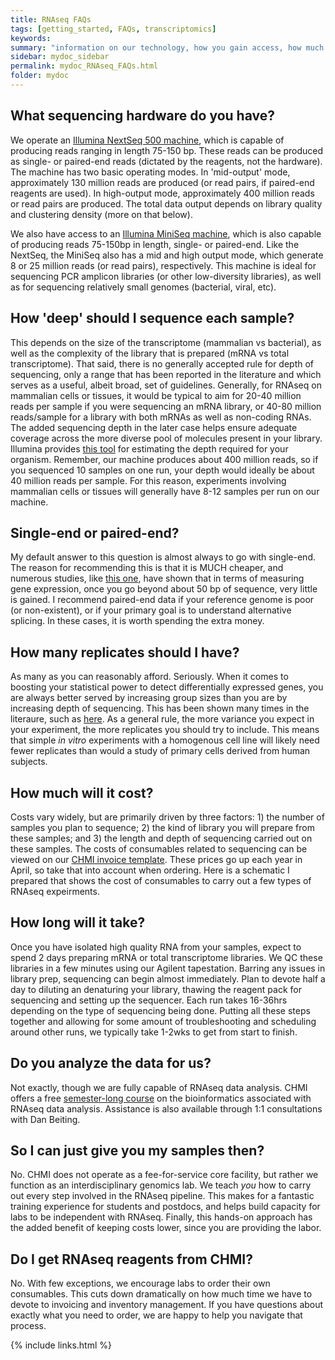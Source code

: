 ```yaml
---
title: RNAseq FAQs
tags: [getting_started, FAQs, transcriptomics]
keywords:
summary: "information on our technology, how you gain access, how much experiments cost, and our 'hands-on' philosophy."
sidebar: mydoc_sidebar
permalink: mydoc_RNAseq_FAQs.html
folder: mydoc
---
```


## What sequencing hardware do you have?

We operate an [Illumina NextSeq 500 machine](https://www.illumina.com/systems/sequencing-platforms/nextseq.html), which is capable of producing reads ranging in length 75-150 bp.  These reads can be produced as single- or paired-end reads (dictated by the reagents, not the hardware).  The machine has two basic operating modes.  In 'mid-output' mode, approximately 130 million reads are produced (or read pairs, if paired-end reagents are used).  In high-output mode, approximately 400 million reads or read pairs are produced.  The total data output depends on library quality and clustering density (more on that below). 

We also have access to an [Illumina MiniSeq machine](https://www.illumina.com/systems/sequencing-platforms/miniseq.html), which is also capable of producing reads 75-150bp in length, single- or paired-end.  Like the NextSeq, the MiniSeq also has a mid and high output mode, which generate 8 or 25 million reads (or read pairs), respectively.  This machine is ideal for sequencing PCR amplicon libraries (or other low-diversity libraries), as well as for sequencing relatively small genomes (bacterial, viral, etc).

## How 'deep' should I sequence each sample?

This depends on the size of the transcriptome (mammalian vs bacterial), as well as the complexity of the library that is prepared (mRNA vs total transcriptome).  That said, there is no generally accepted rule for depth of sequencing, only a range that has been reported in the literature and which serves as a useful, albeit broad, set of guidelines.  Generally, for RNAseq on mammalian cells or tissues, it would be typical to aim for 20-40 million reads per sample if you were sequencing an mRNA library, or 40-80 million reads/sample for a library with both mRNAs as well as non-coding RNAs.  The added sequencing depth in the later case helps ensure adequate coverage across the more diverse pool of molecules present in your library.  Illumina provides [this tool](https://support.illumina.com/downloads/sequencing_coverage_calculator.html) for estimating the depth required for your organism.  Remember, our machine produces about 400 million reads, so if you sequenced 10 samples on one run, your depth would ideally be about 40 million reads per sample.  For this reason, experiments involving mammalian cells or tissues will generally have 8-12 samples per run on our machine. 

## Single-end or paired-end?

My default answer to this question is almost always to go with single-end.  The reason for recommending this is that it is MUCH cheaper, and numerous studies, like [this one](http://CHMI-sops.github.io/papers/readlength.pdf), have shown that in terms of measuring gene expression, once you go beyond about 50 bp of sequence, very little is gained.  I recommend paired-end data if your reference genome is poor (or non-existent), or if your primary goal is to understand alternative splicing.  In these cases, it is worth spending the extra money.

## How many replicates should I have?

As many as you can reasonably afford.  Seriously.  When it comes to boosting your statistical power to detect differentially expressed genes, you are always better served by increasing group sizes than you are by increasing depth of sequencing.  This has been shown many times in the literaure, such as [here](http://CHMI-sops.github.io/papers/readdepth).  As a general rule, the more variance you expect in your experiment, the more replicates you should try to include.  This means that simple *in vitro* experiments with a homogenous cell line will likely need fewer replicates than would a study of primary cells derived from human subjects.  

## How much will it cost?

Costs vary widely, but are primarily driven by three factors: 1) the number of samples you plan to sequence; 2) the kind of library you will prepare from these samples; and 3) the length and depth of sequencing carried out on these samples.  The costs of consumables related to sequencing can be viewed on our [CHMI invoice template](https://docs.google.com/spreadsheets/d/1nbye8xRZTtBthhm7E-KuhEXBz2E3VvOG1lmTpNpGJMA/edit?usp=sharing).  These prices go up each year in April, so take that into account when ordering.  Here is a schematic I prepared that shows the cost of consumables to carry out a few types of RNAseq expeirments.  

## How long will it take?

Once you have isolated high quality RNA from your samples, expect to spend 2 days preparing mRNA or total transcriptome libraries. We QC these libraries in a few minutes using our Agilent tapestation.  Barring any issues in library prep, sequencing can begin almost immediately.  Plan to devote half a day to diluting an denaturing your library, thawing the reagent pack for sequencing and setting up the sequencer.  Each run takes 16-36hrs depending on the type of sequencing being done.  Putting all these steps together and allowing for some amount of troubleshooting and scheduling around other runs, we typically take 1-2wks to get from start to finish.

## Do you analyze the data for us?

Not exactly, though we are fully capable of RNAseq data analysis.  CHMI offers a free [semester-long course](http://DIYtranscriptomics.com) on the bioinformatics associated with RNAseq data analysis.  Assistance is also available through 1:1 consultations with Dan Beiting.

## So I can just give you my samples then?

No.  CHMI does not operate as a fee-for-service core facility, but rather we function as an interdisciplinary genomics lab.  We teach *you* how to carry out every step involved in the RNAseq pipeline.  This makes for a fantastic training experience for students and postdocs, and helps build capacity for labs to be independent with RNAseq.  Finally, this hands-on approach has the added benefit of keeping costs lower, since you are providing the labor.

## Do I get RNAseq reagents from CHMI?

No.  With few exceptions, we encourage labs to order their own consumables.  This cuts down dramatically on how much time we have to devote to invoicing and inventory management.  If you have questions about exactly what you need to order, we are happy to help you navigate that process.

{% include links.html %}
